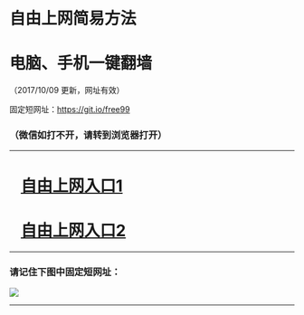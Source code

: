 ﻿# 自由上网简易方法

# 电脑、手机一键翻墙

（2017/10/09 更新，网址有效）

固定短网址：https://git.io/free99

### （微信如打不开，请转到浏览器打开）


***





# &nbsp;&nbsp; <a href="http://ft1757320051.fwq-tz-1001.info/fwqtz01.html?t=100900127141 " target="_blank">自由上网入口1</a>
# &nbsp;&nbsp; <a href="http://ft85353319.fwq-tz-1002.info/fwqtz02.html?t=100900112983 " target="_blank">自由上网入口2</a>
***

### 请记住下图中固定短网址：

<img src="https://s3-us-west-2.amazonaws.com/fwq-1001/yjfq-20170905okok.png" /> 


***

